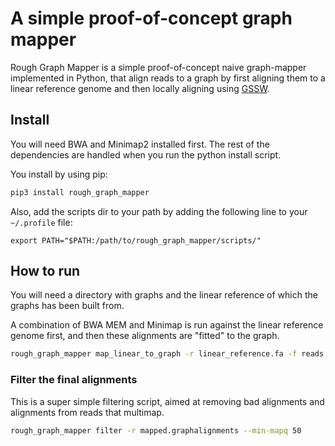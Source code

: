 


# A simple proof-of-concept graph mapper
Rough Graph Mapper is a simple proof-of-concept naive graph-mapper implemented in Python, that align reads to a graph
by first aligning them to a linear reference genome and then locally aligning using [GSSW](https://github.com/vgteam/gssw).

## Install
You will need BWA and Minimap2 installed first. The rest of the dependencies are 
handled when you run the python install script.

You install by using pip:

```bash
pip3 install rough_graph_mapper
```

Also, add the scripts dir to your path by adding the following line to your `~/.profile` file:
```
export PATH="$PATH:/path/to/rough_graph_mapper/scripts/"
```



## How to run
You will need a directory with graphs and the linear reference of which the graphs has been built from.

A combination of BWA MEM and Minimap is run against the linear reference genome 
first, and then these alignments are "fitted" to the graph.
```bash
rough_graph_mapper map_linear_to_graph -r linear_reference.fa -f reads.fa -d graphs_dir/ --chromosomes 1,2,3 > mapped.graphalignments
```


### Filter the final alignments
This is a super simple filtering script, aimed at removing bad alignments and alignments from reads that multimap.
```bash
rough_graph_mapper filter -r mapped.graphalignments --min-mapq 50
```
